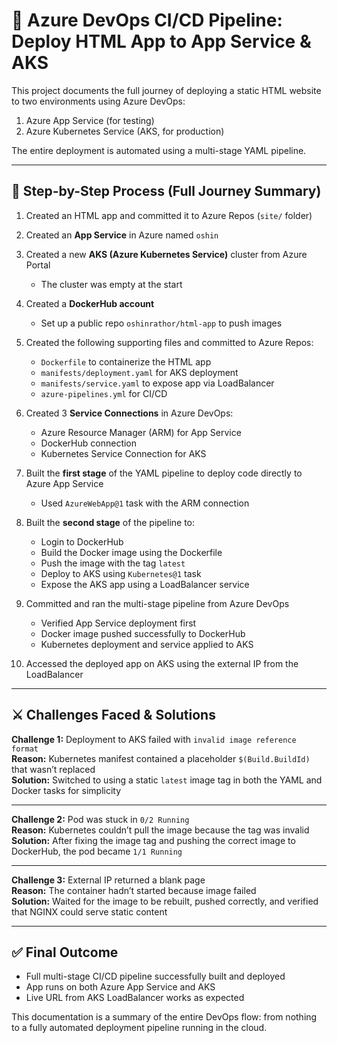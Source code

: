 # 🚀 Azure DevOps CI/CD Pipeline: Deploy HTML App to App Service & AKS

This project documents the full journey of deploying a static HTML website to two environments using Azure DevOps:

1. Azure App Service (for testing)
2. Azure Kubernetes Service (AKS, for production)

The entire deployment is automated using a multi-stage YAML pipeline.

---

## 📌 Step-by-Step Process (Full Journey Summary)

1. Created an HTML app and committed it to Azure Repos (`site/` folder)

2. Created an **App Service** in Azure named `oshin`

3. Created a new **AKS (Azure Kubernetes Service)** cluster from Azure Portal
   - The cluster was empty at the start

4. Created a **DockerHub account**
   - Set up a public repo `oshinrathor/html-app` to push images

5. Created the following supporting files and committed to Azure Repos:
   - `Dockerfile` to containerize the HTML app
   - `manifests/deployment.yaml` for AKS deployment
   - `manifests/service.yaml` to expose app via LoadBalancer
   - `azure-pipelines.yml` for CI/CD

6. Created 3 **Service Connections** in Azure DevOps:
   - Azure Resource Manager (ARM) for App Service
   - DockerHub connection
   - Kubernetes Service Connection for AKS

7. Built the **first stage** of the YAML pipeline to deploy code directly to Azure App Service
   - Used `AzureWebApp@1` task with the ARM connection

8. Built the **second stage** of the pipeline to:
   - Login to DockerHub
   - Build the Docker image using the Dockerfile
   - Push the image with the tag `latest`
   - Deploy to AKS using `Kubernetes@1` task
   - Expose the AKS app using a LoadBalancer service

9. Committed and ran the multi-stage pipeline from Azure DevOps
   - Verified App Service deployment first
   - Docker image pushed successfully to DockerHub
   - Kubernetes deployment and service applied to AKS

10. Accessed the deployed app on AKS using the external IP from the LoadBalancer

---

## ⚔️ Challenges Faced & Solutions

**Challenge 1:** Deployment to AKS failed with `invalid image reference format`  
**Reason:** Kubernetes manifest contained a placeholder `$(Build.BuildId)` that wasn’t replaced  
**Solution:** Switched to using a static `latest` image tag in both the YAML and Docker tasks for simplicity

---

**Challenge 2:** Pod was stuck in `0/2 Running`  
**Reason:** Kubernetes couldn’t pull the image because the tag was invalid  
**Solution:** After fixing the image tag and pushing the correct image to DockerHub, the pod became `1/1 Running`

---

**Challenge 3:** External IP returned a blank page  
**Reason:** The container hadn’t started because image failed  
**Solution:** Waited for the image to be rebuilt, pushed correctly, and verified that NGINX could serve static content

---

## ✅ Final Outcome

- Full multi-stage CI/CD pipeline successfully built and deployed
- App runs on both Azure App Service and AKS
- Live URL from AKS LoadBalancer works as expected

This documentation is a summary of the entire DevOps flow: from nothing to a fully automated deployment pipeline running in the cloud.
